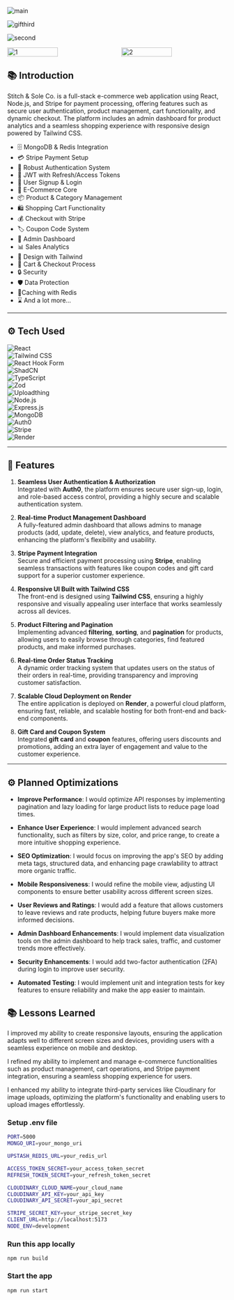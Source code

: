 

![main](https://github.com/user-attachments/assets/ab10f674-a2f1-45b8-8a30-700476cb4bad)

![gifthird](https://github.com/user-attachments/assets/a5ab8c48-3a97-495c-b26c-30248c35dff5)

![second](https://github.com/user-attachments/assets/e5b45c6c-0e44-4435-95b7-d08d776b8f27)

<div style="display: flex; justify-content: space-between;">
  <img src="https://github.com/user-attachments/assets/13fa90b5-add3-4c9c-a5cd-c85435aefec1" alt="1" width="48%">
  <img src="https://github.com/user-attachments/assets/13fa90b5-add3-4c9c-a5cd-c85435aefec1" alt="2" width="48%">
</div>


## 📚 Introduction
Stitch & Sole Co. is a full-stack e-commerce web application using React, Node.js, and Stripe for payment processing, offering features such as secure user authentication, product management, cart functionality, and dynamic checkout. The platform includes an admin dashboard for product analytics and a seamless shopping experience with responsive design powered by Tailwind CSS. 

-   🗄️ MongoDB & Redis Integration
-   💳 Stripe Payment Setup
-   🔐 Robust Authentication System
-   🔑 JWT with Refresh/Access Tokens
-   📝 User Signup & Login
-   🛒 E-Commerce Core
-   📦 Product & Category Management
-   🛍️ Shopping Cart Functionality
-   💰 Checkout with Stripe
-   🏷️ Coupon Code System
-   👑 Admin Dashboard
-   📊 Sales Analytics
-   🎨 Design with Tailwind
-   🛒 Cart & Checkout Process
-   🔒 Security
-   🛡️ Data Protection
-   🚀Caching with Redis
-   ⌛ And a lot more...

---

## ⚙️ Tech Used

![React](https://img.shields.io/badge/React-61DAFB?style=for-the-badge&logo=react&logoColor=black)  
![Tailwind CSS](https://img.shields.io/badge/Tailwind%20CSS-06B6D4?style=for-the-badge&logo=tailwind-css&logoColor=white)  
![React Hook Form](https://img.shields.io/badge/React%20Hook%20Form-EC5990?style=for-the-badge&logo=react&logoColor=white)  
![ShadCN](https://img.shields.io/badge/ShadCN-00B9F1?style=for-the-badge&logo=shadcn&logoColor=white)  
![TypeScript](https://img.shields.io/badge/TypeScript-007ACC?style=for-the-badge&logo=typescript&logoColor=white)  
![Zod](https://img.shields.io/badge/Zod-2F3B49?style=for-the-badge&logo=zod&logoColor=white)  
![Uploadthing](https://img.shields.io/badge/Uploadthing-FF5858?style=for-the-badge&logo=uploadthing&logoColor=white)  
![Node.js](https://img.shields.io/badge/Node.js-339933?style=for-the-badge&logo=node.js&logoColor=white)  
![Express.js](https://img.shields.io/badge/Express.js-000000?style=for-the-badge&logo=express&logoColor=white)  
![MongoDB](https://img.shields.io/badge/MongoDB-47A248?style=for-the-badge&logo=mongodb&logoColor=white)  
![Auth0](https://img.shields.io/badge/Auth0-000000?style=for-the-badge&logo=auth0&logoColor=white)  
![Stripe](https://img.shields.io/badge/Stripe-6772E5?style=for-the-badge&logo=stripe&logoColor=white)  
![Render](https://img.shields.io/badge/Render-22A7F0?style=for-the-badge&logo=render&logoColor=white)  

---

## 🔋 Features

1. **Seamless User Authentication & Authorization**  
   Integrated with **Auth0**, the platform ensures secure user sign-up, login, and role-based access control, providing a highly secure and scalable authentication system.

2. **Real-time Product Management Dashboard**  
   A fully-featured admin dashboard that allows admins to manage products (add, update, delete), view analytics, and feature products, enhancing the platform's flexibility and usability.

3. **Stripe Payment Integration**  
   Secure and efficient payment processing using **Stripe**, enabling seamless transactions with features like coupon codes and gift card support for a superior customer experience.

4. **Responsive UI Built with Tailwind CSS**  
   The front-end is designed using **Tailwind CSS**, ensuring a highly responsive and visually appealing user interface that works seamlessly across all devices.

5. **Product Filtering and Pagination**  
   Implementing advanced **filtering**, **sorting**, and **pagination** for products, allowing users to easily browse through categories, find featured products, and make informed purchases.

6. **Real-time Order Status Tracking**  
   A dynamic order tracking system that updates users on the status of their orders in real-time, providing transparency and improving customer satisfaction.

7. **Scalable Cloud Deployment on Render**  
   The entire application is deployed on **Render**, a powerful cloud platform, ensuring fast, reliable, and scalable hosting for both front-end and back-end components.

8. **Gift Card and Coupon System**  
   Integrated **gift card** and **coupon** features, offering users discounts and promotions, adding an extra layer of engagement and value to the customer experience.

---

## ⚙️ Planned Optimizations

- **Improve Performance**: I would optimize API responses by implementing pagination and lazy loading for large product lists to reduce page load times.

- **Enhance User Experience**: I would implement advanced search functionality, such as filters by size, color, and price range, to create a more intuitive shopping experience.

- **SEO Optimization**: I would focus on improving the app's SEO by adding meta tags, structured data, and enhancing page crawlability to attract more organic traffic.

- **Mobile Responsiveness**: I would refine the mobile view, adjusting UI components to ensure better usability across different screen sizes.

- **User Reviews and Ratings**: I would add a feature that allows customers to leave reviews and rate products, helping future buyers make more informed decisions.

- **Admin Dashboard Enhancements**: I would implement data visualization tools on the admin dashboard to help track sales, traffic, and customer trends more effectively.

- **Security Enhancements**: I would add two-factor authentication (2FA) during login to improve user security.

- **Automated Testing**: I would implement unit and integration tests for key features to ensure reliability and make the app easier to maintain.

## 📚 Lessons Learned


I improved my ability to create responsive layouts, ensuring the application adapts well to different screen sizes and devices, providing users with a seamless experience on mobile and desktop.

I refined my ability to implement and manage e-commerce functionalities such as product management, cart operations, and Stripe payment integration, ensuring a seamless shopping experience for users.

I enhanced my ability to integrate third-party services like Cloudinary for image uploads, optimizing the platform's functionality and enabling users to upload images effortlessly.




### Setup .env file

```bash
PORT=5000
MONGO_URI=your_mongo_uri

UPSTASH_REDIS_URL=your_redis_url

ACCESS_TOKEN_SECRET=your_access_token_secret
REFRESH_TOKEN_SECRET=your_refresh_token_secret

CLOUDINARY_CLOUD_NAME=your_cloud_name
CLOUDINARY_API_KEY=your_api_key
CLOUDINARY_API_SECRET=your_api_secret

STRIPE_SECRET_KEY=your_stripe_secret_key
CLIENT_URL=http://localhost:5173
NODE_ENV=development
```

### Run this app locally

```shell
npm run build
```

### Start the app

```shell
npm run start
```

